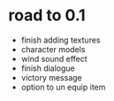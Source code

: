 

# road to 0.1

- finish adding textures
- character models
- wind sound effect
- finish dialogue
- victory message 
- option to un equip item